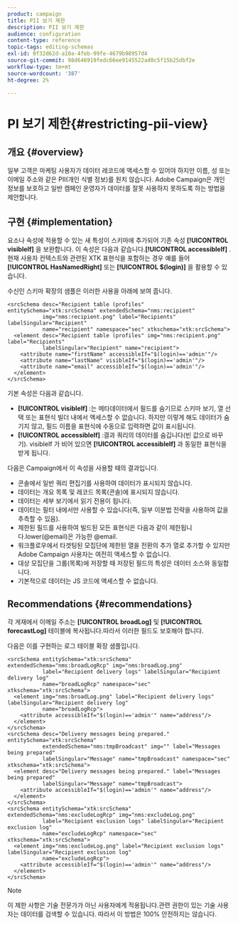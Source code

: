 ```yaml
---
product: campaign
title: PII 보기 제한
description: PII 보기 제한
audience: configuration
content-type: reference
topic-tags: editing-schemas
exl-id: 0f32d62d-a10a-4feb-99fe-4679b98957d4
source-git-commit: 98d646919fedc66ee9145522ad0c5f15b25dbf2e
workflow-type: tm+mt
source-wordcount: '387'
ht-degree: 2%

---
```


# PI 보기 제한{#restricting-pii-view}

## 개요 {#overview}

일부 고객은 마케팅 사용자가 데이터 레코드에 액세스할 수 있어야 하지만 이름, 성 또는 이메일 주소와 같은 PII(개인 식별 정보)를 원치 않습니다. Adobe Campaign은 개인 정보를 보호하고 일반 캠페인 운영자가 데이터를 잘못 사용하지 못하도록 하는 방법을 제안합니다.

## 구현 {#implementation}

요소나 속성에 적용할 수 있는 새 특성이 스키마에 추가되어 기존 속성 **[!UICONTROL visibleIf]** 을 보완합니다. 이 속성은 다음과 같습니다.**[!UICONTROL accessibleIf]** . 현재 사용자 컨텍스트와 관련된 XTK 표현식을 포함하는 경우 예를 들어 **[!UICONTROL HasNamedRight]** 또는 **[!UICONTROL $(login)]** 을 활용할 수 있습니다.

수신인 스키마 확장의 샘플은 이러한 사용을 아래에 보여 줍니다.

```
<srcSchema desc="Recipient table (profiles" entitySchema="xtk:srcSchema" extendedSchema="nms:recipient"
           img="nms:recipient.png" label="Recipients" labelSingular="Recipient"
           name="recipient" namespace="sec" xtkschema="xtk:srcSchema">
  <element desc="Recipient table (profiles" img="nms:recipient.png" label="Recipients"
           labelSingular="Recipient" name="recipient">
    <attribute name="firstName" accessibleIf="$(login)=='admin'"/>
    <attribute name="lastName" visibleIf="$(login)=='admin'"/>
    <attribute name="email" accessibleIf="$(login)=='admin'"/>
  </element>
</srcSchema>
```

기본 속성은 다음과 같습니다.

* **[!UICONTROL visibleIf]** :는 메타데이터에서 필드를 숨기므로 스키마 보기, 열 선택 또는 표현식 빌더 내에서 액세스할 수 없습니다. 하지만 이렇게 해도 데이터가 숨기지 않고, 필드 이름을 표현식에 수동으로 입력하면 값이 표시됩니다.
* **[!UICONTROL accessibleIf]** :결과 쿼리의 데이터를 숨깁니다(빈 값으로 바꾸기). visibleIf 가 비어 있으면 **[!UICONTROL accessibleIf]** 과 동일한 표현식을 받게 됩니다.

다음은 Campaign에서 이 속성을 사용할 때의 결과입니다.

* 콘솔에서 일반 쿼리 편집기를 사용하여 데이터가 표시되지 않습니다.
* 데이터는 개요 목록 및 레코드 목록(콘솔)에 표시되지 않습니다.
* 데이터는 세부 보기에서 읽기 전용이 됩니다.
* 데이터는 필터 내에서만 사용할 수 있습니다(즉, 일부 이분법 전략을 사용하여 값을 추측할 수 있음).
* 제한된 필드를 사용하여 빌드된 모든 표현식은 다음과 같이 제한됩니다.lower(@email)은 가능한 @email.
* 워크플로우에서 타겟팅된 모집단에 제한된 열을 전환의 추가 열로 추가할 수 있지만 Adobe Campaign 사용자는 여전히 액세스할 수 없습니다.
* 대상 모집단을 그룹(목록)에 저장할 때 저장된 필드의 특성은 데이터 소스와 동일합니다.
* 기본적으로 데이터는 JS 코드에 액세스할 수 없습니다.

## Recommendations {#recommendations}

각 게재에서 이메일 주소는 **[!UICONTROL broadLog]** 및 **[!UICONTROL forecastLog]** 테이블에 복사됩니다.따라서 이러한 필드도 보호해야 합니다.

다음은 이를 구현하는 로그 테이블 확장 샘플입니다.

```
<srcSchema entitySchema="xtk:srcSchema" extendedSchema="nms:broadLogRcp" img="nms:broadLog.png"
           label="Recipient delivery logs" labelSingular="Recipient delivery log"
           name="broadLogRcp" namespace="sec" xtkschema="xtk:srcSchema">
  <element img="nms:broadLog.png" label="Recipient delivery logs" labelSingular="Recipient delivery log"
           name="broadLogRcp">
    <attribute accessibleIf="$(login)=='admin'" name="address"/>
  </element>
</srcSchema>
<srcSchema desc="Delivery messages being prepared." entitySchema="xtk:srcSchema"
           extendedSchema="nms:tmpBroadcast" img="" label="Messages being prepared"
           labelSingular="Message" name="tmpBroadcast" namespace="sec" xtkschema="xtk:srcSchema">
  <element desc="Delivery messages being prepared." label="Messages being prepared"
           labelSingular="Message" name="tmpBroadcast">
    <attribute accessibleIf="$(login)=='admin'" name="address"/>
  </element>
</srcSchema>
<srcSchema entitySchema="xtk:srcSchema" extendedSchema="nms:excludeLogRcp" img="nms:excludeLog.png"
           label="Recipient exclusion logs" labelSingular="Recipient exclusion log"
           name="excludeLogRcp" namespace="sec" xtkschema="xtk:srcSchema">
  <element img="nms:excludeLog.png" label="Recipient exclusion logs" labelSingular="Recipient exclusion log"
           name="excludeLogRcp">
    <attribute accessibleIf="$(login)=='admin'" name="address"/>
  </element>
</srcSchema>
```

>[!NOTE]
>
>이 제한 사항은 기술 전문가가 아닌 사용자에게 적용됩니다.관련 권한이 있는 기술 사용자는 데이터를 검색할 수 있습니다. 따라서 이 방법은 100% 안전하지는 않습니다.
